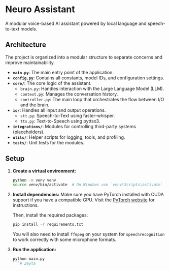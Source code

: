 # Neuro Assistant

A modular voice-based AI assistant powered by local language and speech-to-text models.

## Architecture

The project is organized into a modular structure to separate concerns and improve maintainability.

- **`main.py`**: The main entry point of the application.
- **`config.py`**: Contains all constants, model IDs, and configuration settings.
- **`core/`**: The core logic of the assistant.
  - `brain.py`: Handles interaction with the Large Language Model (LLM).
  - `context.py`: Manages the conversation history.
  - `controller.py`: The main loop that orchestrates the flow between I/O and the brain.
- **`io/`**: Handles all input and output operations.
  - `stt.py`: Speech-to-Text using faster-whisper.
  - `tts.py`: Text-to-Speech using pyttsx3.
- **`integrations/`**: Modules for controlling third-party systems (placeholders).
- **`utils/`**: Helper scripts for logging, tools, and profiling.
- **`tests/`**: Unit tests for the modules.

## Setup

1.  **Create a virtual environment:**
    ```bash
    python -m venv venv
    source venv/bin/activate  # On Windows use `venv\Scripts\activate`
    ```

2.  **Install dependencies:**
    Make sure you have PyTorch installed with CUDA support if you have a compatible GPU. Visit the [PyTorch website](https://pytorch.org/get-started/locally/) for instructions.

    Then, install the required packages:
    ```bash
    pip install -r requirements.txt
    ```
    
    You will also need to install `ffmpeg` on your system for `speechrecognition` to work correctly with some microphone formats.

3.  **Run the application:**
    ```bash
    python main.py
    ```#   Z e y t a  
 